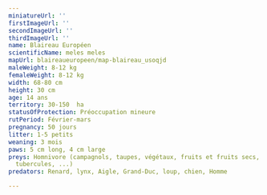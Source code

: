 ```yaml
---
miniatureUrl: ''
firstImageUrl: ''
secondImageUrl: ''
thirdImageUrl: ''
name: Blaireau Européen
scientificName: meles meles
mapUrl: blaireaueuropeen/map-blaireau_usoqjd
maleWeight: 8-12 kg
femaleWeight: 8-12 kg
width: 68-80 cm
height: 30 cm
age: 14 ans
territory: 30-150  ha
statusOfProtection: Préoccupation mineure
rutPeriod: Février-mars
pregnancy: 50 jours
litter: 1-5 petits
weaning: 3 mois
paws: 5 cm long, 4 cm large
preys: Homnivore (campagnols, taupes, végétaux, fruits et fruits secs, racines et
  tubercules, ...)
predators: Renard, lynx, Aigle, Grand-Duc, loup, chien, Homme

---
```

